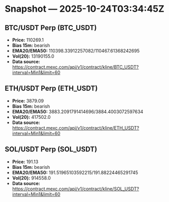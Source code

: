 # Snapshot — 2025-10-24T03:34:45Z

## BTC/USDT Perp (BTC_USDT)
- **Price:** 110269.1
- **Bias 15m:** bearish
- **EMA20/EMA50:** 110398.33912257082/110467.61368242695
- **Vol(20):** 13190155.0
- **Data source:** https://contract.mexc.com/api/v1/contract/kline/BTC_USDT?interval=Min1&limit=60

## ETH/USDT Perp (ETH_USDT)
- **Price:** 3879.09
- **Bias 15m:** bearish
- **EMA20/EMA50:** 3883.2091791414696/3884.4003072597634
- **Vol(20):** 417502.0
- **Data source:** https://contract.mexc.com/api/v1/contract/kline/ETH_USDT?interval=Min1&limit=60

## SOL/USDT Perp (SOL_USDT)
- **Price:** 191.13
- **Bias 15m:** bearish
- **EMA20/EMA50:** 191.51965103592215/191.88224465291745
- **Vol(20):** 914558.0
- **Data source:** https://contract.mexc.com/api/v1/contract/kline/SOL_USDT?interval=Min1&limit=60
